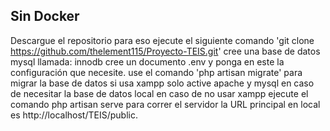 ## Sin Docker

Descargue el repositorio para eso ejecute el siguiente comando 'git clone https://github.com/thelement115/Proyecto-TEIS.git'
cree una base de datos mysql llamada: innodb
cree un documento .env y ponga en este la configuración que necesite. 
use el comando 'php artisan migrate' para migrar la base de datos 
si usa xampp solo active apache y mysql en caso de necesitar la base de datos local
en caso de no usar xampp ejecute el comando php artisan serve para correr el servidor
la URL principal en local es http://localhost/TEIS/public. 
